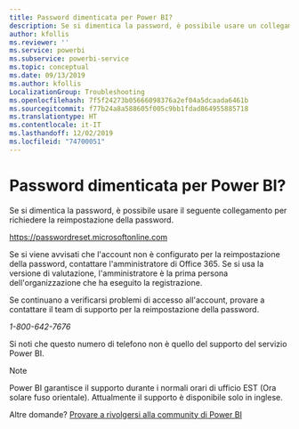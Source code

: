 ```yaml
---
title: Password dimenticata per Power BI?
description: Se si dimentica la password, è possibile usare un collegamento per richiedere la reimpostazione della password.
author: kfollis
ms.reviewer: ''
ms.service: powerbi
ms.subservice: powerbi-service
ms.topic: conceptual
ms.date: 09/13/2019
ms.author: kfollis
LocalizationGroup: Troubleshooting
ms.openlocfilehash: 7f5f24273b05666098376a2ef04a5dcaada6461b
ms.sourcegitcommit: f77b24a8a588605f005c9bb1fdad864955885718
ms.translationtype: HT
ms.contentlocale: it-IT
ms.lasthandoff: 12/02/2019
ms.locfileid: "74700051"
---
```

# <a name="forgot-your-password-for-power-bi"></a>Password dimenticata per Power BI?

Se si dimentica la password, è possibile usare il seguente collegamento per richiedere la reimpostazione della password.

<https://passwordreset.microsoftonline.com>

Se si viene avvisati che l'account non è configurato per la reimpostazione della password, contattare l'amministratore di Office 365. Se si usa la versione di valutazione, l'amministratore è la prima persona dell'organizzazione che ha eseguito la registrazione.

Se continuano a verificarsi problemi di accesso all'account, provare a contattare il team di supporto per la reimpostazione della password.

*1-800-642-7676*

Si noti che questo numero di telefono non è quello del supporto del servizio Power BI.

> [!NOTE]
> Power BI garantisce il supporto durante i normali orari di ufficio EST (Ora solare fuso orientale). Attualmente il supporto è disponibile solo in inglese.

Altre domande? [Provare a rivolgersi alla community di Power BI](https://community.powerbi.com/)